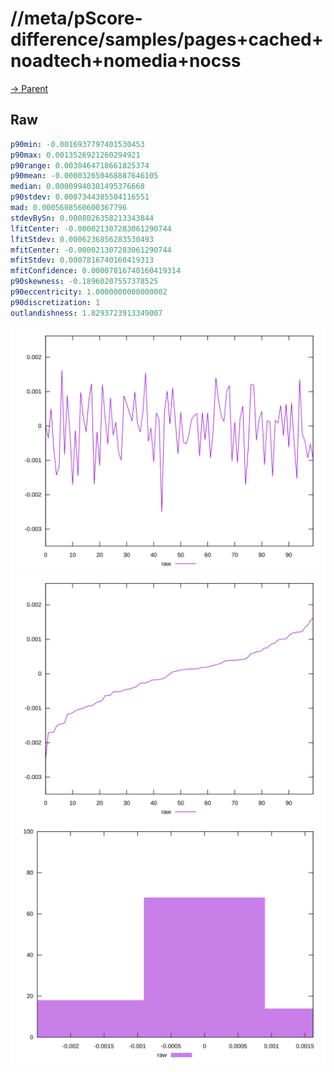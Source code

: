 
# //meta/pScore-difference/samples/pages+cached+noadtech+nomedia+nocss

[→ Parent](../..)


## Raw


```yaml
p90min: -0.0016937797401530453
p90max: 0.0013526921260294921
p90range: 0.0030464718661825374
p90mean: -0.000032650468887646105
median: 0.00009940301495376668
p90stdev: 0.0007344385504116551
mad: 0.0005608560600367796
stdevBySn: 0.0008026358213343844
lfitCenter: -0.000021307283061290744
lfitStdev: 0.0006236856283530493
mfitCenter: -0.000021307283061290744
mfitStdev: 0.0007816740160419313
mfitConfidence: 0.00007816740160419314
p90skewness: -0.18960207557378525
p90eccentricity: 1.0000000000000002
p90discretization: 1
outlandishness: 1.8293723913349007

```

![PLOT: raw-values](./raw/values.svg)![PLOT: raw-sorted](./raw/sorted.svg)![PLOT: raw-histogram](./raw/histogram.svg)